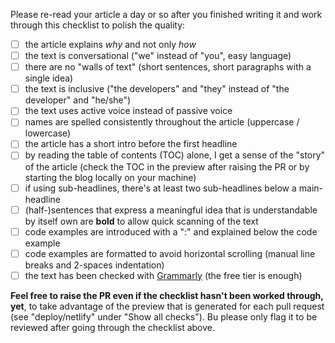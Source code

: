 Please re-read your article a day or so after you finished writing it and work through this checklist to polish the quality:

- [ ] the article explains *why* and not only *how*
- [ ] the text is conversational ("we" instead of "you", easy language)
- [ ] there are no "walls of text" (short sentences, short paragraphs with a single idea)
- [ ] the text is inclusive ("the developers" and "they" instead of "the developer" and "he/she")
- [ ] the text uses active voice instead of passive voice
- [ ] names are spelled consistently throughout the article (uppercase / lowercase)
- [ ] the article has a short intro before the first headline
- [ ] by reading the table of contents (TOC) alone, I get a sense of the "story" of the article (check the TOC in the preview after raising the PR or by starting the blog locally on your machine)
- [ ] if using sub-headlines, there's at least two sub-headlines below a main-headline
- [ ] (half-)sentences that express a meaningful idea that is understandable by itself own are **bold** to allow quick scanning of the text
- [ ] code examples are introduced with a ":" and explained below the code example
- [ ] code examples are formatted to avoid horizontal scrolling (manual line breaks and 2-spaces indentation)
- [ ] the text has been checked with [Grammarly](https://grammarly.com) (the free tier is enough)

**Feel free to raise the PR even if the checklist hasn't been worked through, yet**, to take advantage of the preview that is generated for each pull request (see "deploy/netlify" under "Show all checks"). Bu please only flag it to be reviewed after going through the checklist above.

